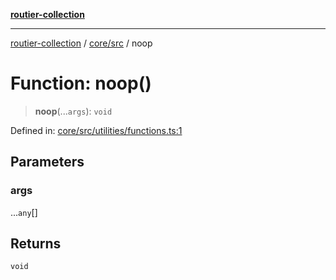 [**routier-collection**](../../../README.md)

***

[routier-collection](../../../README.md) / [core/src](../README.md) / noop

# Function: noop()

> **noop**(...`args`): `void`

Defined in: [core/src/utilities/functions.ts:1](https://github.com/Agrejus/routier/blob/ae307d61bf9883ec014a438be7cbd96d2060d092/core/src/utilities/functions.ts#L1)

## Parameters

### args

...`any`[]

## Returns

`void`
